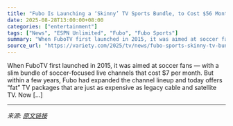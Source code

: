 ```yaml
---
title: "Fubo Is Launching a ‘Skinny’ TV Sports Bundle, to Cost $56 Monthly, Which Includes ESPN Unlimited"
date: 2025-08-28T13:00:00+08:00
categories: ["entertainment"]
tags: ["News", "ESPN Unlimited", "Fubo", "Fubo Sports"]
summary: "When FuboTV first launched in 2015, it was aimed at soccer fans &#8212; with a slim bundle of soccer-focused live channels that cost $7 per month. But within a few years, Fubo had expanded the channel"
source_url: "https://variety.com/2025/tv/news/fubo-sports-skinny-tv-bundle-price-espn-unlimited-1236499860/"
---
```


When FuboTV first launched in 2015, it was aimed at soccer fans &#8212; with a slim bundle of soccer-focused live channels that cost $7 per month. But within a few years, Fubo had expanded the channel lineup and today offers &#8220;fat&#8221; TV packages that are just as expensive as legacy cable and satellite TV. Now [&#8230;]

---

*来源: [原文链接](https://variety.com/2025/tv/news/fubo-sports-skinny-tv-bundle-price-espn-unlimited-1236499860/)*
